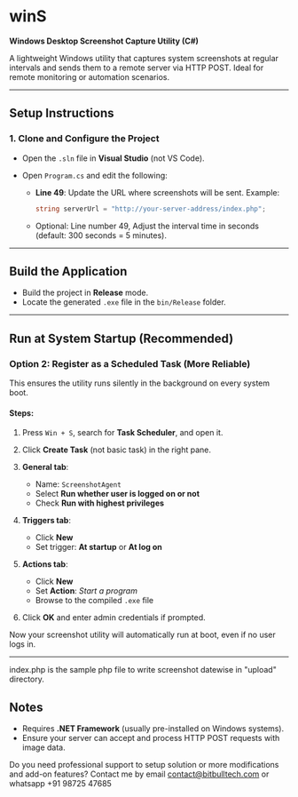 # winS

**Windows Desktop Screenshot Capture Utility (C#)**

A lightweight Windows utility that captures system screenshots at regular intervals and sends them to a remote server via HTTP POST. Ideal for remote monitoring or automation scenarios.

---

##  Setup Instructions

### 1. Clone and Configure the Project

* Open the `.sln` file in **Visual Studio** (not VS Code).
* Open `Program.cs` and edit the following:

  * **Line 49**: Update the URL where screenshots will be sent. Example:

    ```csharp
    string serverUrl = "http://your-server-address/index.php";
    ```
  * Optional: Line number 49, Adjust the interval time in seconds (default: 300 seconds = 5 minutes).

---

##  Build the Application

* Build the project in **Release** mode.
* Locate the generated `.exe` file in the `bin/Release` folder.

---

##  Run at System Startup (Recommended)

### **Option 2: Register as a Scheduled Task (More Reliable)**

This ensures the utility runs silently in the background on every system boot.

#### Steps:

1. Press `Win + S`, search for **Task Scheduler**, and open it.
2. Click **Create Task** (not basic task) in the right pane.
3. **General tab**:

   * Name: `ScreenshotAgent`
   * Select **Run whether user is logged on or not**
   * Check **Run with highest privileges**
4. **Triggers tab**:

   * Click **New**
   * Set trigger: **At startup** or **At log on**
5. **Actions tab**:

   * Click **New**
   * Set **Action**: *Start a program*
   * Browse to the compiled `.exe` file
6. Click **OK** and enter admin credentials if prompted.

Now your screenshot utility will automatically run at boot, even if no user logs in.

---


index.php is the sample php file to write screenshot datewise in "upload" directory.


## Notes

* Requires **.NET Framework** (usually pre-installed on Windows systems).
* Ensure your server can accept and process HTTP POST requests with image data.

Do you need professional support to setup solution or more modifications and add-on features?
Contact me by email contact@bitbulltech.com or whatsapp +91 98725 47685

